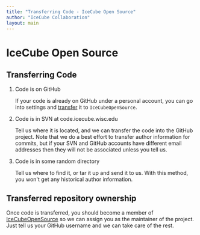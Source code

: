 ```yaml
---
title: "Transferring Code - IceCube Open Source"
author: "IceCube Collaboration"
layout: main
---
```


# IceCube Open Source

## Transferring Code

1. Code is on GitHub

   If your code is already on GitHub under a personal account, you can go
   into settings and [transfer] it to `IceCubeOpenSource`.

1. Code is in SVN at code.icecube.wisc.edu

   Tell us where it is located, and we can transfer the code into the
   GitHub project.  Note that we do a best effort to transfer author
   information for commits, but if your SVN and GitHub accounts have
   different email addresses then they will not be associated unless
   you tell us.

1. Code is in some random directory

   Tell us where to find it, or tar it up and send it to us.
   With this method, you won't get any historical author information.

## Transferred repository ownership

Once code is transferred, you should become a member of [IceCubeOpenSource]
so we can assign you as the maintainer of the project.  Just tell us
your GitHub username and we can take care of the rest.


[transfer]: https://help.github.com/articles/transferring-a-repository-owned-by-your-personal-account/#transferring-a-repository-to-another-user-account-or-to-an-organization

[IceCubeOpenSource]: https://github.com/IceCubeOpenSource